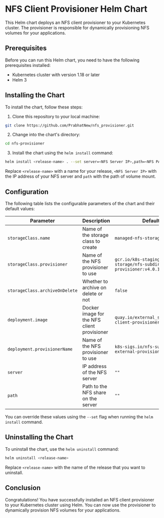 # NFS Client Provisioner Helm Chart

This Helm chart deploys an NFS client provisioner to your Kubernetes cluster. The provisioner is responsible for dynamically provisioning NFS volumes for your applications.

## Prerequisites

Before you can run this Helm chart, you need to have the following prerequisites installed:

- Kubernetes cluster with version 1.18 or later
- Helm 3

## Installing the Chart

To install the chart, follow these steps:

1. Clone this repository to your local machine:

```bash
git clone https://github.com/PrabhatNew/nfs_provisioner.git
```

2. Change into the chart's directory:

```bash
cd nfs-provisioner
```

3. Install the chart using the `helm install` command:

```bash
helm install <release-name> . --set server=<NFS Server IP>,path=<NFS PATH >
```

Replace `<release-name>` with a name for your release, `<NFS Server IP>` with the IP address of your NFS server and `path` with the path of volume mount.

## Configuration

The following table lists the configurable parameters of the chart and their default values:

| Parameter                  | Description                                       | Default                     |
| --------------------------| ------------------------------------------------- | ---------------------------|
| `storageClass.name`        | Name of the storage class to create               | `managed-nfs-storage`       |
| `storageClass.provisioner` | Name of the NFS provisioner to use                 | `gcr.io/k8s-staging-sig-storage/nfs-subdir-external-provisioner:v4.0.1`           |
| `storageClass.archiveOnDelete` | Whether to archive on delete or not           | `false`                 |
| `deployment.image`        | Docker image for the NFS client provisioner       | `quay.io/external_storage/nfs-client-provisioner:latest` |
| `deployment.provisionerName` | Name of the NFS provisioner to use             | `k8s-sigs.io/nfs-subdir-external-provisioner`       |
| `server`                   | IP address of the NFS server                      | `""`                        |
| `path`                     | Path to the NFS share on the server                | `""`                        |

You can override these values using the `--set` flag when running the `helm install` command.

## Uninstalling the Chart

To uninstall the chart, use the `helm uninstall` command:

```bash
helm uninstall <release-name>
```

Replace `<release-name>` with the name of the release that you want to uninstall.

## Conclusion

Congratulations! You have successfully installed an NFS client provisioner to your Kubernetes cluster using Helm. You can now use the provisioner to dynamically provision NFS volumes for your applications.